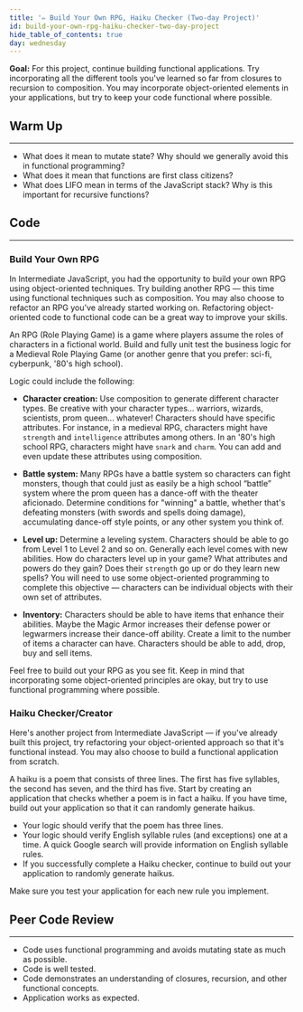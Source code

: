 ```yaml
---
title: '✏️ Build Your Own RPG, Haiku Checker (Two-day Project)'
id: build-your-own-rpg-haiku-checker-two-day-project
hide_table_of_contents: true
day: wednesday
---
```


**Goal:** For this project, continue building functional applications. Try incorporating all the different tools you've learned so far from closures to recursion to composition. You may incorporate object-oriented elements in your applications, but try to keep your code functional where possible.

## Warm Up
---

* What does it mean to mutate state? Why should we generally avoid this in functional programming?
* What does it mean that functions are first class citizens? 
* What does LIFO mean in terms of the JavaScript stack? Why is this important for recursive functions?

## Code
---

### Build Your Own RPG

In Intermediate JavaScript, you had the opportunity to build your own RPG using object-oriented techniques. Try building another RPG — this time using functional techniques such as composition. You may also choose to refactor an RPG you've already started working on. Refactoring object-oriented code to functional code can be a great way to improve your skills.

An RPG (Role Playing Game) is a game where players assume the roles of characters in a fictional world. Build and fully unit test the business logic for a Medieval Role Playing Game (or another genre that you prefer: sci-fi, cyberpunk, '80's high school).

Logic could include the following:

* **Character creation:** Use composition to generate different character types. Be creative with your character types... warriors, wizards, scientists, prom queen... whatever! Characters should have specific attributes. For instance, in a medieval RPG, characters might have `strength` and `intelligence` attributes among others. In an '80's high school RPG, characters might have `snark` and `charm`. You can add and even update these attributes using composition.

* **Battle system:** Many RPGs have a battle system so characters can fight monsters, though that could just as easily be a high school “battle” system where the prom queen has a dance-off with the theater aficionado. Determine conditions for "winning" a battle, whether that's defeating monsters (with swords and spells doing damage), accumulating dance-off style points, or any other system you think of.

* **Level up:** Determine a leveling system. Characters should be able to go from Level 1 to Level 2 and so on. Generally each level comes with new abilities. How do characters level up in your game? What attributes and powers do they gain? Does their `strength` go up or do they learn new spells? You will need to use some object-oriented programming to complete this objective — characters can be individual objects with their own set of attributes.

* **Inventory:** Characters should be able to have items that enhance their abilities. Maybe the Magic Armor increases their defense power or legwarmers increase their dance-off ability. Create a limit to the number of items a character can have. Characters should be able to add, drop, buy and sell items.

Feel free to build out your RPG as you see fit. Keep in mind that incorporating some object-oriented principles are okay, but try to use functional programming where possible.

### Haiku Checker/Creator

Here's another project from Intermediate JavaScript — if you've already built this project, try refactoring your object-oriented approach so that it's functional instead. You may also choose to build a functional application from scratch.

A haiku is a poem that consists of three lines. The first has five syllables, the second has seven, and the third has five. Start by creating an application that checks whether a poem is in fact a haiku. If you have time, build out your application so that it can randomly generate haikus.

* Your logic should verify that the poem has three lines.
* Your logic should verify English syllable rules (and exceptions) one at a time. A quick Google search will provide information on English syllable rules.
* If you successfully complete a Haiku checker, continue to build out your application to randomly generate haikus.

Make sure you test your application for each new rule you implement.


## Peer Code Review
---

* Code uses functional programming and avoids mutating state as much as possible.
* Code is well tested.
* Code demonstrates an understanding of closures, recursion, and other functional concepts.
* Application works as expected.
